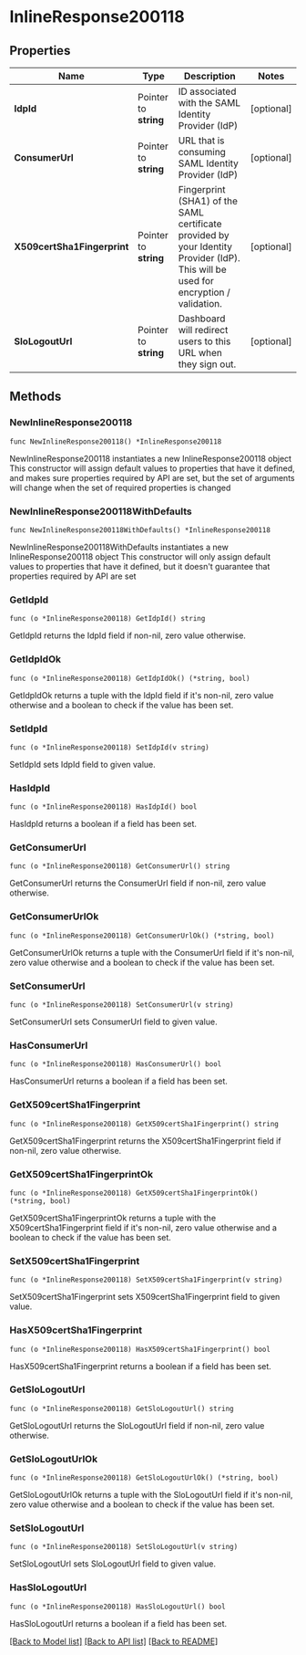 # InlineResponse200118

## Properties

Name | Type | Description | Notes
------------ | ------------- | ------------- | -------------
**IdpId** | Pointer to **string** | ID associated with the SAML Identity Provider (IdP) | [optional] 
**ConsumerUrl** | Pointer to **string** | URL that is consuming SAML Identity Provider (IdP) | [optional] 
**X509certSha1Fingerprint** | Pointer to **string** | Fingerprint (SHA1) of the SAML certificate provided by your Identity Provider (IdP). This will be used for encryption / validation. | [optional] 
**SloLogoutUrl** | Pointer to **string** | Dashboard will redirect users to this URL when they sign out. | [optional] 

## Methods

### NewInlineResponse200118

`func NewInlineResponse200118() *InlineResponse200118`

NewInlineResponse200118 instantiates a new InlineResponse200118 object
This constructor will assign default values to properties that have it defined,
and makes sure properties required by API are set, but the set of arguments
will change when the set of required properties is changed

### NewInlineResponse200118WithDefaults

`func NewInlineResponse200118WithDefaults() *InlineResponse200118`

NewInlineResponse200118WithDefaults instantiates a new InlineResponse200118 object
This constructor will only assign default values to properties that have it defined,
but it doesn't guarantee that properties required by API are set

### GetIdpId

`func (o *InlineResponse200118) GetIdpId() string`

GetIdpId returns the IdpId field if non-nil, zero value otherwise.

### GetIdpIdOk

`func (o *InlineResponse200118) GetIdpIdOk() (*string, bool)`

GetIdpIdOk returns a tuple with the IdpId field if it's non-nil, zero value otherwise
and a boolean to check if the value has been set.

### SetIdpId

`func (o *InlineResponse200118) SetIdpId(v string)`

SetIdpId sets IdpId field to given value.

### HasIdpId

`func (o *InlineResponse200118) HasIdpId() bool`

HasIdpId returns a boolean if a field has been set.

### GetConsumerUrl

`func (o *InlineResponse200118) GetConsumerUrl() string`

GetConsumerUrl returns the ConsumerUrl field if non-nil, zero value otherwise.

### GetConsumerUrlOk

`func (o *InlineResponse200118) GetConsumerUrlOk() (*string, bool)`

GetConsumerUrlOk returns a tuple with the ConsumerUrl field if it's non-nil, zero value otherwise
and a boolean to check if the value has been set.

### SetConsumerUrl

`func (o *InlineResponse200118) SetConsumerUrl(v string)`

SetConsumerUrl sets ConsumerUrl field to given value.

### HasConsumerUrl

`func (o *InlineResponse200118) HasConsumerUrl() bool`

HasConsumerUrl returns a boolean if a field has been set.

### GetX509certSha1Fingerprint

`func (o *InlineResponse200118) GetX509certSha1Fingerprint() string`

GetX509certSha1Fingerprint returns the X509certSha1Fingerprint field if non-nil, zero value otherwise.

### GetX509certSha1FingerprintOk

`func (o *InlineResponse200118) GetX509certSha1FingerprintOk() (*string, bool)`

GetX509certSha1FingerprintOk returns a tuple with the X509certSha1Fingerprint field if it's non-nil, zero value otherwise
and a boolean to check if the value has been set.

### SetX509certSha1Fingerprint

`func (o *InlineResponse200118) SetX509certSha1Fingerprint(v string)`

SetX509certSha1Fingerprint sets X509certSha1Fingerprint field to given value.

### HasX509certSha1Fingerprint

`func (o *InlineResponse200118) HasX509certSha1Fingerprint() bool`

HasX509certSha1Fingerprint returns a boolean if a field has been set.

### GetSloLogoutUrl

`func (o *InlineResponse200118) GetSloLogoutUrl() string`

GetSloLogoutUrl returns the SloLogoutUrl field if non-nil, zero value otherwise.

### GetSloLogoutUrlOk

`func (o *InlineResponse200118) GetSloLogoutUrlOk() (*string, bool)`

GetSloLogoutUrlOk returns a tuple with the SloLogoutUrl field if it's non-nil, zero value otherwise
and a boolean to check if the value has been set.

### SetSloLogoutUrl

`func (o *InlineResponse200118) SetSloLogoutUrl(v string)`

SetSloLogoutUrl sets SloLogoutUrl field to given value.

### HasSloLogoutUrl

`func (o *InlineResponse200118) HasSloLogoutUrl() bool`

HasSloLogoutUrl returns a boolean if a field has been set.


[[Back to Model list]](../README.md#documentation-for-models) [[Back to API list]](../README.md#documentation-for-api-endpoints) [[Back to README]](../README.md)


